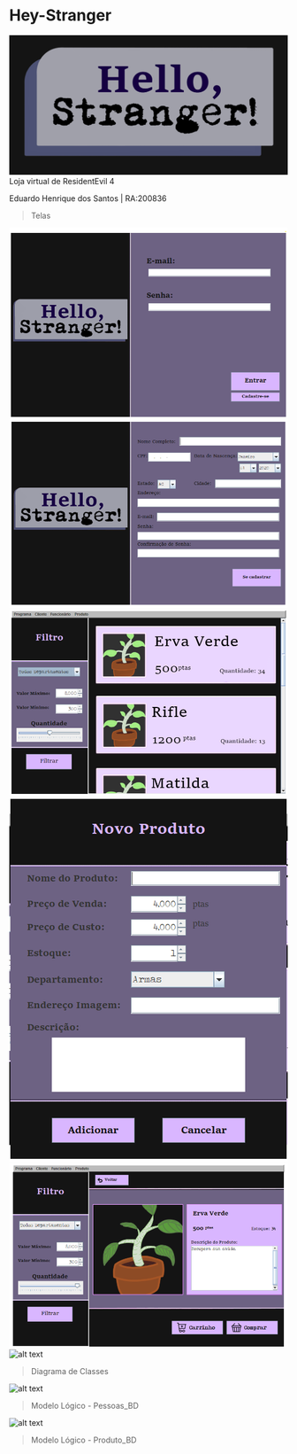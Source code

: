 # Hey-Stranger
![alt text](https://github.com/EduardoHS-ZWrld/Hey-Stranger/blob/main/HS-Imagens/HS-Logo.png?raw=true)
Loja virtual de ResidentEvil 4

Eduardo Henrique dos Santos | RA:200836

 > Telas

![alt text](https://github.com/EduardoHS-ZWrld/Hey-Stranger/blob/main/HS-Imagens/SingIn.png?raw=true)
![alt text](https://github.com/EduardoHS-ZWrld/Hey-Stranger/blob/main/HS-Imagens/NewClient.png?raw=true)
![alt text](https://github.com/EduardoHS-ZWrld/Hey-Stranger/blob/main/HS-Imagens/MenuProd.png?raw=true)
![alt text](https://github.com/EduardoHS-ZWrld/Hey-Stranger/blob/main/HS-Imagens/NewProduto.png?raw=true)
![alt text](https://github.com/EduardoHS-ZWrld/Hey-Stranger/blob/main/HS-Imagens/ViewProd.png?raw=true)
![alt text](https://github.com/EduardoHS-ZWrld/Hey-Stranger/blob/main/HS-Imagens/ComprarProd.png?raw=true)

 > Diagrama de Classes

![alt text](https://github.com/EduardoHS-ZWrld/Hey-Stranger/blob/main/Diagramas/DiagramaClasses-HS.png?raw=true)

 > Modelo Lógico - Pessoas_BD

![alt text](https://github.com/EduardoHS-ZWrld/Hey-Stranger/blob/main/Diagramas/ERPessoa-HS.jpg?raw=true) 
 
 > Modelo Lógico - Produto_BD
 
 
